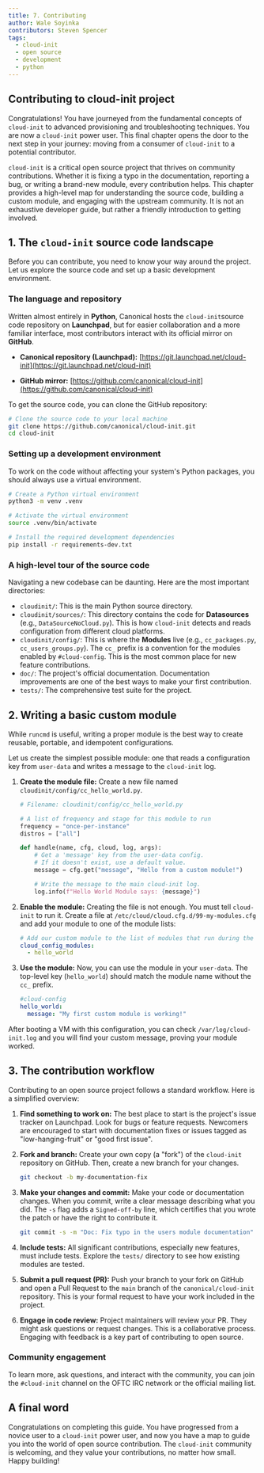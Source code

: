 ```yaml
---
title: 7. Contributing
author: Wale Soyinka
contributors: Steven Spencer
tags:
  - cloud-init
  - open source
  - development
  - python
---
```


## Contributing to cloud-init project

Congratulations! You have journeyed from the fundamental concepts of `cloud-init` to advanced provisioning and troubleshooting techniques. You are now a `cloud-init` power user. This final chapter opens the door to the next step in your journey: moving from a consumer of `cloud-init` to a potential contributor.

`cloud-init` is a critical open source project that thrives on community contributions. Whether it is fixing a typo in the documentation, reporting a bug, or writing a brand-new module, every contribution helps. This chapter provides a high-level map for understanding the source code, building a custom module, and engaging with the upstream community. It is not an exhaustive developer guide, but rather a friendly introduction to getting involved.

## 1. The `cloud-init` source code landscape

Before you can contribute, you need to know your way around the project. Let us explore the source code and set up a basic development environment.

### The language and repository

Written almost entirely in **Python**, Canonical hosts the `cloud-init`source code repository on **Launchpad**, but for easier collaboration and a more familiar interface, most contributors interact with its official mirror on **GitHub**.

* **Canonical repository (Launchpad):** [https://git.launchpad.net/cloud-init](https://git.launchpad.net/cloud-init)

* **GitHub mirror:** [https://github.com/canonical/cloud-init](https://github.com/canonical/cloud-init)

To get the source code, you can clone the GitHub repository:

```bash
# Clone the source code to your local machine
git clone https://github.com/canonical/cloud-init.git
cd cloud-init
```

### Setting up a development environment

To work on the code without affecting your system's Python packages, you should always use a virtual environment.

```bash
# Create a Python virtual environment
python3 -m venv .venv

# Activate the virtual environment
source .venv/bin/activate

# Install the required development dependencies
pip install -r requirements-dev.txt
```

### A high-level tour of the source code

Navigating a new codebase can be daunting. Here are the most important directories:

* `cloudinit/`: This is the main Python source directory.
* `cloudinit/sources/`: This directory contains the code for **Datasources** (e.g., `DataSourceNoCloud.py`). This is how `cloud-init` detects and reads configuration from different cloud platforms.
* `cloudinit/config/`: This is where the **Modules** live (e.g., `cc_packages.py`, `cc_users_groups.py`). The `cc_` prefix is a convention for the modules enabled by `#cloud-config`. This is the most common place for new feature contributions.
* `doc/`: The project's official documentation. Documentation improvements are one of the best ways to make your first contribution.
* `tests/`: The comprehensive test suite for the project.

## 2. Writing a basic custom module

While `runcmd` is useful, writing a proper module is the best way to create reusable, portable, and idempotent configurations.

Let us create the simplest possible module: one that reads a configuration key from `user-data` and writes a message to the `cloud-init` log.

1. **Create the module file:** Create a new file named `cloudinit/config/cc_hello_world.py`.

    ```python
    # Filename: cloudinit/config/cc_hello_world.py

    # A list of frequency and stage for this module to run
    frequency = "once-per-instance"
    distros = ["all"]

    def handle(name, cfg, cloud, log, args):
        # Get a 'message' key from the user-data config.
        # If it doesn't exist, use a default value.
        message = cfg.get("message", "Hello from a custom module!")

        # Write the message to the main cloud-init log.
        log.info(f"Hello World Module says: {message}")
    ```

2. **Enable the module:** Creating the file is not enough. You must tell `cloud-init` to run it. Create a file at `/etc/cloud/cloud.cfg.d/99-my-modules.cfg` and add your module to one of the module lists:

    ```yaml
    # Add our custom module to the list of modules that run during the config stage
    cloud_config_modules:
      - hello_world
    ```

3. **Use the module:** Now, you can use the module in your `user-data`. The top-level key (`hello_world`) should match the module name without the `cc_` prefix.

    ```yaml
    #cloud-config
    hello_world:
      message: "My first custom module is working!"
    ```

After booting a VM with this configuration, you can check `/var/log/cloud-init.log` and you will find your custom message, proving your module worked.

## 3. The contribution workflow

Contributing to an open source project follows a standard workflow. Here is a simplified overview:

1. **Find something to work on:** The best place to start is the project's issue tracker on Launchpad. Look for bugs or feature requests. Newcomers are encouraged to start with documentation fixes or issues tagged as "low-hanging-fruit" or "good first issue".

2. **Fork and branch:** Create your own copy (a "fork") of the `cloud-init` repository on GitHub. Then, create a new branch for your changes.

    ```bash
    git checkout -b my-documentation-fix
    ```

3. **Make your changes and commit:** Make your code or documentation changes. When you commit, write a clear message describing what you did. The `-s` flag adds a `Signed-off-by` line, which certifies that you wrote the patch or have the right to contribute it.

    ```bash
    git commit -s -m "Doc: Fix typo in the users module documentation"
    ```

4. **Include tests:** All significant contributions, especially new features, must include tests. Explore the `tests/` directory to see how existing modules are tested.

5. **Submit a pull request (PR):** Push your branch to your fork on GitHub and open a Pull Request to the `main` branch of the `canonical/cloud-init` repository. This is your formal request to have your work included in the project.

6. **Engage in code review:** Project maintainers will review your PR. They might ask questions or request changes. This is a collaborative process. Engaging with feedback is a key part of contributing to open source.

### Community engagement

To learn more, ask questions, and interact with the community, you can join the `#cloud-init` channel on the OFTC IRC network or the official mailing list.

## A final word

Congratulations on completing this guide. You have progressed from a novice user to a `cloud-init` power user, and now you have a map to guide you into the world of open source contribution. The `cloud-init` community is welcoming, and they value your contributions, no matter how small. Happy building!

